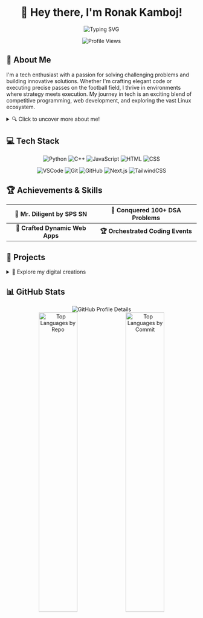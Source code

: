 <div align="center">

# 👋 Hey there, I'm **Ronak Kamboj**!

<img src="https://readme-typing-svg.herokuapp.com?font=Fira+Code&pause=1000&color=6E8EFB&center=true&vCenter=true&width=435&lines=CSE+Undergrad;Competitive+Programmer;Web+Developer;Football+Enthusiast;Linux+Aficionado" alt="Typing SVG" />

![Profile Views](https://komarev.com/ghpvc/?username=R7rainz&color=red)

</div>

## 🌟 About Me

I'm a tech enthusiast with a passion for solving challenging problems and building innovative solutions. Whether I'm crafting elegant code or executing precise passes on the football field, I thrive in environments where strategy meets execution. My journey in tech is an exciting blend of competitive programming, web development, and exploring the vast Linux ecosystem.

<details>
<summary>🔍 Click to uncover more about me!</summary>

- 🧠 I believe in the power of continuous learning and pushing boundaries.
- 🌐 My goal is to create tech that makes a positive impact on the world.
- 🎭 I'm an ambivert who enjoys both collaborative projects and deep solo coding sessions.
- 📚 When I'm not coding, you'll find me buried in tech blogs or football analytics.

</details>

## 💻 Tech Stack

<div align="center">

![Python](https://img.shields.io/badge/-Python-3776AB?style=for-the-badge&logo=python&logoColor=white)
![C++](https://img.shields.io/badge/-C++-00599C?style=for-the-badge&logo=cplusplus&logoColor=white)
![JavaScript](https://img.shields.io/badge/-JavaScript-F7DF1E?style=for-the-badge&logo=javascript&logoColor=black)
![HTML](https://img.shields.io/badge/-HTML5-E34F26?style=for-the-badge&logo=html5&logoColor=white)
![CSS](https://img.shields.io/badge/-CSS3-1572B6?style=for-the-badge&logo=css3&logoColor=white)

![VSCode](https://img.shields.io/badge/-VS%20Code-0078D4?style=for-the-badge&logo=visualstudiocode&logoColor=white)
![Git](https://img.shields.io/badge/-Git-F05032?style=for-the-badge&logo=git&logoColor=white)
![GitHub](https://img.shields.io/badge/-GitHub-181717?style=for-the-badge&logo=github&logoColor=white)
![Next.js](https://img.shields.io/badge/-Next.js-000000?style=for-the-badge&logo=nextdotjs&logoColor=white)
![TailwindCSS](https://img.shields.io/badge/-TailwindCSS-38B2AC?style=for-the-badge&logo=tailwindcss&logoColor=white)

</div>

## 🏆 Achievements & Skills

<div align="center">

| 🌟 Mr. Diligent by SPS SN | 💯 Conquered 100+ DSA Problems |
|:-------------------------:|:------------------------------:|
| **🚀 Crafted Dynamic Web Apps** | **🏆 Orchestrated Coding Events** |

</div>

## 🚀 Projects

<details>
<summary>📂 Explore my digital creations</summary>

1. **[Bento Portfolio](https://bento.me/rainz)**
   - A sleek, modern portfolio showcasing my skills and projects.
   - Leverages Bento's intuitive design for an engaging user experience.
   - Highlights my journey in tech and personal achievements.

2. **[Brainbox](https://brainbox-mu.vercel.app/)**
   - An AI-powered note-taking app built with Next.js and Firebase.
   - Features real-time collaboration using Liveblocks.
   - Styled with TailwindCSS for a modern, responsive design.
   - Integrates advanced AI capabilities for smart note organization.

3. **[Coming Soon] FootballTacticAI**
   - A passion project combining my love for football and AI.
   - Analyzes football matches and suggests tactical improvements.
   - Stay tuned for the release!

</details>

## 📊 GitHub Stats

<div align="center">
  <img src="https://github-profile-summary-cards.vercel.app/api/cards/profile-details?username=R7rainz&theme=radical" alt="GitHub Profile Details" />
</div>

<div align="center">
  <img src="https://github-profile-summary-cards.vercel.app/api/cards/repos-per-language?username=R7rainz&theme=radical" width="45%" alt="Top Languages by Repo" />
  <img src="https://github-profile-summary-cards.vercel.app/api/cards/most-commit-language?username=R7rainz&theme=radical" width="45%" alt="Top Languages by Commit" />
</div>
